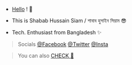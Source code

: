 - [Hello](https://sh808siam.github.io) ! 👋

- This is Shabab Hussain Siam / শাবাব হুসাইন সিয়াম 😎

- Tech. Enthusiast from Bangladesh ✨

> Socials [@Facebook](https://www.facebook.com/sh808siam) [@Twitter](https://www.twitter.com/sh808siam) [@Insta](https://www.instagram.com/sh808siam)

> You can also [CHECK 🐍](https://github.com/sh808siam/CSE110-BRACU/)
